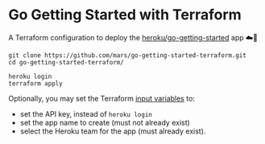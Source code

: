 # Go Getting Started with Terraform

A Terraform configuration to deploy the [heroku/go-getting-started](https://github.com/heroku/go-getting-started) app ☁️🌱

```
git clone https://github.com/mars/go-getting-started-terraform.git
cd go-getting-started-terraform/

heroku login
terraform apply
```

Optionally, you may set the Terraform [input variables](variables.tf) to:
- set the API key, instead of `heroku login`
- set the app name to create (must not already exist)
- select the Heroku team for the app (must already exist).
